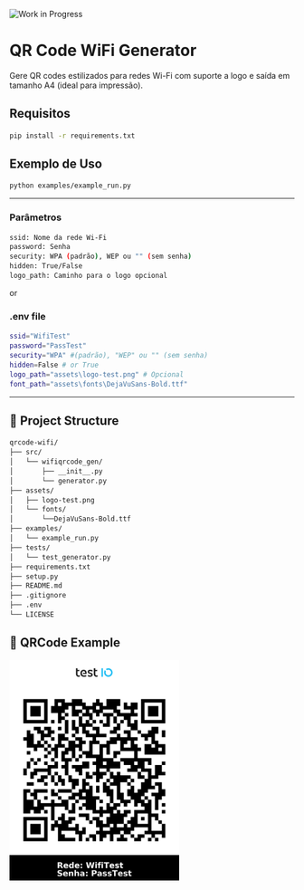 ![Work in Progress](https://img.shields.io/badge/status-in--progress-orange)

# QR Code WiFi Generator

Gere QR codes estilizados para redes Wi-Fi com suporte a logo e saída em tamanho A4 (ideal para impressão).

## Requisitos
```bash
pip install -r requirements.txt
```

## Exemplo de Uso
```bash
python examples/example_run.py
```
_________________
### Parâmetros
```bash
ssid: Nome da rede Wi-Fi
password: Senha
security: WPA (padrão), WEP ou "" (sem senha)
hidden: True/False
logo_path: Caminho para o logo opcional
```
 or
### .env file
```bash
ssid="WifiTest"
password="PassTest"
security="WPA" #(padrão), "WEP" ou "" (sem senha)
hidden=False # or True
logo_path="assets\logo-test.png" # Opcional
font_path="assets\fonts\DejaVuSans-Bold.ttf"
```

_________________
## 📁 Project Structure
```bash
qrcode-wifi/
├── src/
│   └── wifiqrcode_gen/
│       ├── __init__.py
│       └── generator.py
├── assets/
│   ├── logo-test.png
│   └── fonts/
│       └──DejaVuSans-Bold.ttf
├── examples/
│   └── example_run.py
├── tests/
│   └── test_generator.py
├── requirements.txt
├── setup.py
├── README.md
├── .gitignore
├── .env
└── LICENSE
```

## 🧪 QRCode Example

<img src="examples/qr_code_example.png" width="300px" alt="Exemplo de QR Code gerado">